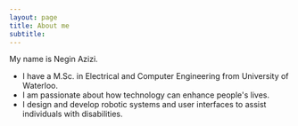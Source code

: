 ```yaml
---
layout: page
title: About me
subtitle: 
---
```


My name is Negin Azizi. 
- I have a M.Sc. in Electrical and Computer Engineering from University of Waterloo.
- I am passionate about how technology can enhance people's lives.
- I design and develop robotic systems and user interfaces to assist individuals with disabilities.

<!--
- I rock a great mustache
- I'm extremely loyal to my family
-->

<!--
What else do you need?

### My story

To be honest, I'm having some trouble remembering right now, so why don't you just watch [my movie](https://en.wikipedia.org/wiki/The_Princess_Bride_%28film%29) and it will answer **all** your questions.
-->
